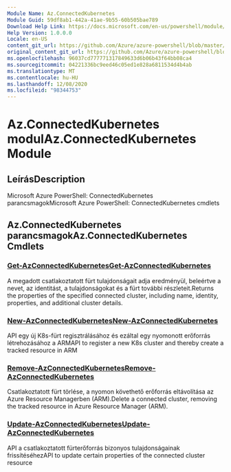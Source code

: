```yaml
---
Module Name: Az.ConnectedKubernetes
Module Guid: 59df8ab1-442a-41ae-9b55-60b505bae789
Download Help Link: https://docs.microsoft.com/en-us/powershell/module/az.connectedkubernetes
Help Version: 1.0.0.0
Locale: en-US
content_git_url: https://github.com/Azure/azure-powershell/blob/master/src/ConnectedKubernetes/help/Az.ConnectedKubernetes.md
original_content_git_url: https://github.com/Azure/azure-powershell/blob/master/src/ConnectedKubernetes/help/Az.ConnectedKubernetes.md
ms.openlocfilehash: 96037cd777771317849633d6b06b43f64bb08ca4
ms.sourcegitcommit: 04221336bc9eed46c05ed1e828a6811534d4b4ab
ms.translationtype: MT
ms.contentlocale: hu-HU
ms.lasthandoff: 12/08/2020
ms.locfileid: "98344753"
---
```

# <span data-ttu-id="f7d73-101">Az.ConnectedKubernetes modul</span><span class="sxs-lookup"><span data-stu-id="f7d73-101">Az.ConnectedKubernetes Module</span></span>
## <span data-ttu-id="f7d73-102">Leírás</span><span class="sxs-lookup"><span data-stu-id="f7d73-102">Description</span></span>
<span data-ttu-id="f7d73-103">Microsoft Azure PowerShell: ConnectedKubernetes parancsmagok</span><span class="sxs-lookup"><span data-stu-id="f7d73-103">Microsoft Azure PowerShell: ConnectedKubernetes cmdlets</span></span>

## <span data-ttu-id="f7d73-104">Az.ConnectedKubernetes parancsmagok</span><span class="sxs-lookup"><span data-stu-id="f7d73-104">Az.ConnectedKubernetes Cmdlets</span></span>
### [<span data-ttu-id="f7d73-105">Get-AzConnectedKubernetes</span><span class="sxs-lookup"><span data-stu-id="f7d73-105">Get-AzConnectedKubernetes</span></span>](Get-AzConnectedKubernetes.md)
<span data-ttu-id="f7d73-106">A megadott csatlakoztatott fürt tulajdonságait adja eredményül, beleértve a nevet, az identitást, a tulajdonságokat és a fürt további részleteit.</span><span class="sxs-lookup"><span data-stu-id="f7d73-106">Returns the properties of the specified connected cluster, including name, identity, properties, and additional cluster details.</span></span>

### [<span data-ttu-id="f7d73-107">New-AzConnectedKubernetes</span><span class="sxs-lookup"><span data-stu-id="f7d73-107">New-AzConnectedKubernetes</span></span>](New-AzConnectedKubernetes.md)
<span data-ttu-id="f7d73-108">API egy új K8s-fürt regisztrálásához és ezáltal egy nyomonott erőforrás létrehozásához a ARM</span><span class="sxs-lookup"><span data-stu-id="f7d73-108">API to register a new K8s cluster and thereby create a tracked resource in ARM</span></span>

### [<span data-ttu-id="f7d73-109">Remove-AzConnectedKubernetes</span><span class="sxs-lookup"><span data-stu-id="f7d73-109">Remove-AzConnectedKubernetes</span></span>](Remove-AzConnectedKubernetes.md)
<span data-ttu-id="f7d73-110">Csatlakoztatott fürt törlése, a nyomon követhető erőforrás eltávolítása az Azure Resource Managerben (ARM).</span><span class="sxs-lookup"><span data-stu-id="f7d73-110">Delete a connected cluster, removing the tracked resource in Azure Resource Manager (ARM).</span></span>

### [<span data-ttu-id="f7d73-111">Update-AzConnectedKubernetes</span><span class="sxs-lookup"><span data-stu-id="f7d73-111">Update-AzConnectedKubernetes</span></span>](Update-AzConnectedKubernetes.md)
<span data-ttu-id="f7d73-112">API a csatlakoztatott fürterőforrás bizonyos tulajdonságainak frissítéséhez</span><span class="sxs-lookup"><span data-stu-id="f7d73-112">API to update certain properties of the connected cluster resource</span></span>


